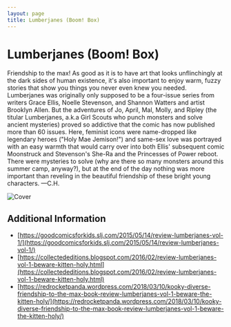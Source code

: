 ```yaml
---
layout: page
title: Lumberjanes (Boom! Box)
---
```


# Lumberjanes (Boom! Box)

Friendship to the max! As good as it is to have art that looks unflinchingly at the dark sides of human existence, it's also important to enjoy warm, fuzzy stories that show you things you never even knew you needed. Lumberjanes was originally only supposed to be a four-issue series from writers Grace Ellis, Noelle Stevenson, and Shannon Watters and artist Brooklyn Allen. But the adventures of Jo, April, Mal, Molly, and Ripley (the titular Lumberjanes, a.k.a Girl Scouts who punch monsters and solve ancient mysteries) proved so addictive that the comic has now published more than 60 issues. Here, feminist icons were name-dropped like legendary heroes ("Holy Mae Jemison!") and same-sex love was portrayed with an easy warmth that would carry over into both Ellis' subsequent comic Moonstruck and Stevenson's She-Ra and the Princesses of Power reboot. There were mysteries to solve (why are there so many monsters around this summer camp, anyway?), but at the end of the day nothing was more important than reveling in the beautiful friendship of these bright young characters. —C.H.

![Cover](https://ew.com/thmb/pWL_Z83pol4EclEUXNog613wga4=/1500x0/filters:no_upscale():max_bytes(150000):strip_icc()/lumberjanes-1-2000-15ff4adf72ee4a92b5de5fab4243b456.jpg)

## Additional Information

- [https://goodcomicsforkids.slj.com/2015/05/14/review-lumberjanes-vol-1/](https://goodcomicsforkids.slj.com/2015/05/14/review-lumberjanes-vol-1/)
- [https://collectededitions.blogspot.com/2016/02/review-lumberjanes-vol-1-beware-kitten-holy.html](https://collectededitions.blogspot.com/2016/02/review-lumberjanes-vol-1-beware-kitten-holy.html)
- [https://redrocketpanda.wordpress.com/2018/03/10/kooky-diverse-friendship-to-the-max-book-review-lumberjanes-vol-1-beware-the-kitten-holy/](https://redrocketpanda.wordpress.com/2018/03/10/kooky-diverse-friendship-to-the-max-book-review-lumberjanes-vol-1-beware-the-kitten-holy/)
